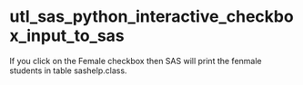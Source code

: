 # utl_sas_python_interactive_checkbox_input_to_sas
If you click on the Female checkbox then SAS will print the fenmale students in table sashelp.class.
